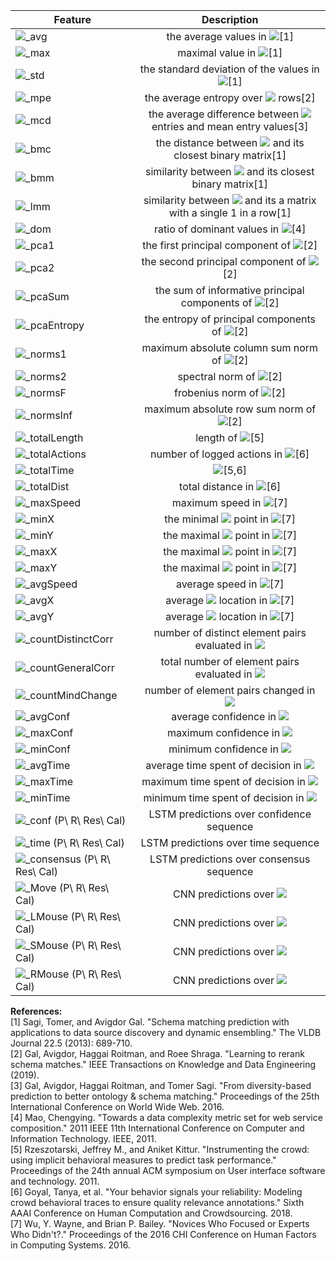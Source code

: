 | Feature                                    |                                     Description                                    |
|--------------------------------------------|:----------------------------------------------------------------------------------:|
| <img src="https://render.githubusercontent.com/render/math?math=\Phi_{LRSM}">\_avg                         |                      the average values in <img src="https://render.githubusercontent.com/render/math?math=M">[1]                     |
| <img src="https://render.githubusercontent.com/render/math?math=\Phi_{LRSM}">\_max                         |                        maximal value in <img src="https://render.githubusercontent.com/render/math?math=M">[1]                        |
| <img src="https://render.githubusercontent.com/render/math?math=\Phi_{LRSM}">\_std                         |             the standard deviation of the values in <img src="https://render.githubusercontent.com/render/math?math=M">[1]            |
| <img src="https://render.githubusercontent.com/render/math?math=\Phi_{LRSM}">\_mpe                         |                  the average entropy over <img src="https://render.githubusercontent.com/render/math?math=M"> rows[2]                 |
| <img src="https://render.githubusercontent.com/render/math?math=\Phi_{LRSM}">\_mcd                         |     the average difference between <img src="https://render.githubusercontent.com/render/math?math=M"> entries and mean entry values[3]    |
| <img src="https://render.githubusercontent.com/render/math?math=\Phi_{LRSM}">\_bmc                         |       the distance between <img src="https://render.githubusercontent.com/render/math?math=M"> and its closest binary matrix[1]       |
| <img src="https://render.githubusercontent.com/render/math?math=\Phi_{LRSM}">\_bmm                         |        similarity between <img src="https://render.githubusercontent.com/render/math?math=M"> and its closest binary matrix[1]        |
| <img src="https://render.githubusercontent.com/render/math?math=\Phi_{LRSM}">\_lmm                         | similarity between <img src="https://render.githubusercontent.com/render/math?math=M"> and its a matrix with a single 1 in a row[1] |
| <img src="https://render.githubusercontent.com/render/math?math=\Phi_{LRSM}">\_dom                         |                ratio of dominant values in <img src="https://render.githubusercontent.com/render/math?math=M">[4]               |
| <img src="https://render.githubusercontent.com/render/math?math=\Phi_{LRSM}">\_pca1                        |                the first principal component of <img src="https://render.githubusercontent.com/render/math?math=M">[2]                |
| <img src="https://render.githubusercontent.com/render/math?math=\Phi_{LRSM}">\_pca2                        |                the second principal component of <img src="https://render.githubusercontent.com/render/math?math=M">[2]               |
| <img src="https://render.githubusercontent.com/render/math?math=\Phi_{LRSM}">\_pcaSum                      |         the sum of informative principal components of <img src="https://render.githubusercontent.com/render/math?math=M">[2]         |
| <img src="https://render.githubusercontent.com/render/math?math=\Phi_{LRSM}">\_pcaEntropy                  |             the entropy of principal components of <img src="https://render.githubusercontent.com/render/math?math=M">[2]             |
| <img src="https://render.githubusercontent.com/render/math?math=\Phi_{LRSM}">\_norms1                      |               maximum absolute column sum norm of <img src="https://render.githubusercontent.com/render/math?math=M">[2]              |
| <img src="https://render.githubusercontent.com/render/math?math=\Phi_{LRSM}">\_norms2                      |                        spectral norm of <img src="https://render.githubusercontent.com/render/math?math=M">[2]                        |
| <img src="https://render.githubusercontent.com/render/math?math=\Phi_{LRSM}">\_normsF                      |                        frobenius norm of <img src="https://render.githubusercontent.com/render/math?math=M">[2]                       |
| <img src="https://render.githubusercontent.com/render/math?math=\Phi_{LRSM}">\_normsInf                    |                maximum absolute row sum norm of <img src="https://render.githubusercontent.com/render/math?math=M">[2]                |
| <img src="https://render.githubusercontent.com/render/math?math=\Phi_{Mou}">\_totalLength                  |                 length of <img src="https://render.githubusercontent.com/render/math?math=G">[5]                 |
| <img src="https://render.githubusercontent.com/render/math?math=\Phi_{Mou}">\_totalActions                 |                number of logged actions in <img src="https://render.githubusercontent.com/render/math?math=G">[6]                |
| <img src="https://render.githubusercontent.com/render/math?math=\Phi_{Mou}">\_totalTime                    |           <img src="https://render.githubusercontent.com/render/math?math=G.T-G.1">[5,6]          |
| <img src="https://render.githubusercontent.com/render/math?math=\Phi_{Mou}">\_totalDist                    |                     total distance in <img src="https://render.githubusercontent.com/render/math?math=G">[6]                     |
| <img src="https://render.githubusercontent.com/render/math?math=\Phi_{Mou}">\_maxSpeed                     |                      maximum speed in <img src="https://render.githubusercontent.com/render/math?math=G">[7]                     |
| <img src="https://render.githubusercontent.com/render/math?math=\Phi_{Mou}">\_minX                         |                  the minimal <img src="https://render.githubusercontent.com/render/math?math=x"> point in <img src="https://render.githubusercontent.com/render/math?math=G">[7]                 |
| <img src="https://render.githubusercontent.com/render/math?math=\Phi_{Mou}">\_minY                         |                  the maximal <img src="https://render.githubusercontent.com/render/math?math=y"> point in <img src="https://render.githubusercontent.com/render/math?math=G">[7]                 |
| <img src="https://render.githubusercontent.com/render/math?math=\Phi_{Mou}">\_maxX                         |                  the maximal <img src="https://render.githubusercontent.com/render/math?math=x"> point in <img src="https://render.githubusercontent.com/render/math?math=G">[7]                 |
| <img src="https://render.githubusercontent.com/render/math?math=\Phi_{Mou}">\_maxY                         |                  the maximal <img src="https://render.githubusercontent.com/render/math?math=y"> point in <img src="https://render.githubusercontent.com/render/math?math=G">[7]                 |
| <img src="https://render.githubusercontent.com/render/math?math=\Phi_{Mou}">\_avgSpeed                     |                      average speed in <img src="https://render.githubusercontent.com/render/math?math=G">[7]                     |
| <img src="https://render.githubusercontent.com/render/math?math=\Phi_{Mou}">\_avgX                         |                  average <img src="https://render.githubusercontent.com/render/math?math=x"> location in <img src="https://render.githubusercontent.com/render/math?math=G">[7]                  |
| <img src="https://render.githubusercontent.com/render/math?math=\Phi_{Mou}">\_avgY                         |                  average <img src="https://render.githubusercontent.com/render/math?math=y"> location in <img src="https://render.githubusercontent.com/render/math?math=G">[7]                  |
| <img src="https://render.githubusercontent.com/render/math?math=\Phi_{Beh}">\_countDistinctCorr            |                  number of distinct element pairs evaluated in <img src="https://render.githubusercontent.com/render/math?math=H">                 |
| <img src="https://render.githubusercontent.com/render/math?math=\Phi_{Beh}">\_countGeneralCorr             |                   total number of element pairs evaluated in <img src="https://render.githubusercontent.com/render/math?math=H">                   |
| <img src="https://render.githubusercontent.com/render/math?math=\Phi_{Beh}">\_countMindChange              |                       number of element pairs changed in <img src="https://render.githubusercontent.com/render/math?math=H">                       |
| <img src="https://render.githubusercontent.com/render/math?math=\Phi_{Beh}">\_avgConf                      |                              average confidence in <img src="https://render.githubusercontent.com/render/math?math=H">                             |
| <img src="https://render.githubusercontent.com/render/math?math=\Phi_{Beh}">\_maxConf                      |                              maximum confidence in <img src="https://render.githubusercontent.com/render/math?math=H">                             |
| <img src="https://render.githubusercontent.com/render/math?math=\Phi_{Beh}">\_minConf                      |                              minimum confidence in <img src="https://render.githubusercontent.com/render/math?math=H">                             |
| <img src="https://render.githubusercontent.com/render/math?math=\Phi_{Beh}">\_avgTime                      |                        average time spent of decision in <img src="https://render.githubusercontent.com/render/math?math=H">                       |
| <img src="https://render.githubusercontent.com/render/math?math=\Phi_{Beh}">\_maxTime                      |                        maximum time spent of decision in <img src="https://render.githubusercontent.com/render/math?math=H">                       |
| <img src="https://render.githubusercontent.com/render/math?math=\Phi_{Beh}">\_minTime                      |                        minimum time spent of decision in <img src="https://render.githubusercontent.com/render/math?math=H">                       |
| <img src="https://render.githubusercontent.com/render/math?math=\Phi_{Seq}">\_conf (P\ R\ Res\ Cal)      |           LSTM predictions over confidence sequence          |
| <img src="https://render.githubusercontent.com/render/math?math=\Phi_{Seq}">\_time (P\ R\ Res\ Cal)      |              LSTM predictions over time sequence             |
| <img src="https://render.githubusercontent.com/render/math?math=\Phi_{Seq}">\_consensus (P\ R\ Res\ Cal) |            LSTM predictions over consensus sequence          |
| <img src="https://render.githubusercontent.com/render/math?math=\Phi_{Spa}">\_Move (P\ R\ Res\ Cal)      |             CNN predictions over <img src="https://render.githubusercontent.com/render/math?math=G_{\emptyset}">            |
| <img src="https://render.githubusercontent.com/render/math?math=\Phi_{Spa}">\_LMouse (P\ R\ Res\ Cal)    |                 CNN predictions over <img src="https://render.githubusercontent.com/render/math?math=G_{l}">                |
| <img src="https://render.githubusercontent.com/render/math?math=\Phi_{Spa}">\_SMouse (P\ R\ Res\ Cal)    |                CNN predictions over <img src="https://render.githubusercontent.com/render/math?math=G_{s}">                |
| <img src="https://render.githubusercontent.com/render/math?math=\Phi_{Spa}">\_RMouse (P\ R\ Res\ Cal)    |                 CNN predictions over <img src="https://render.githubusercontent.com/render/math?math=G_{r}">                |

**References:**  
[1] Sagi, Tomer, and Avigdor Gal. "Schema matching prediction with applications to data source discovery and dynamic ensembling." The VLDB Journal 22.5 (2013): 689-710.  
[2] Gal, Avigdor, Haggai Roitman, and Roee Shraga. "Learning to rerank schema matches." IEEE Transactions on Knowledge and Data Engineering (2019).  
[3] Gal, Avigdor, Haggai Roitman, and Tomer Sagi. "From diversity-based prediction to better ontology & schema matching." Proceedings of the 25th International Conference on World Wide Web. 2016.  
[4] Mao, Chengying. "Towards a data complexity metric set for web service composition." 2011 IEEE 11th International Conference on Computer and Information Technology. IEEE, 2011.  
[5] Rzeszotarski, Jeffrey M., and Aniket Kittur. "Instrumenting the crowd: using implicit behavioral measures to predict task performance." Proceedings of the 24th annual ACM symposium on User interface software and technology. 2011.  
[6] Goyal, Tanya, et al. "Your behavior signals your reliability: Modeling crowd behavioral traces to ensure quality relevance annotations." Sixth AAAI Conference on Human Computation and Crowdsourcing. 2018.  
[7] Wu, Y. Wayne, and Brian P. Bailey. "Novices Who Focused or Experts Who Didn't?." Proceedings of the 2016 CHI Conference on Human Factors in Computing Systems. 2016.  
